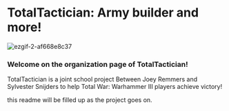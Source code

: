 # TotalTactician: Army builder and more!

![ezgif-2-af668e8c37](https://user-images.githubusercontent.com/81526735/219393585-f52628bf-a129-4f05-8a66-dec72a99375f.gif)

### Welcome on the organization page of TotalTactician!
TotalTactician is a joint school project Between Joey Remmers and Sylvester Snijders to help Total War: Warhammer III players achieve victory!


this readme will be filled up as the project goes on.
